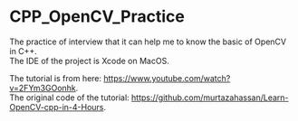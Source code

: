 # CPP_OpenCV_Practice
The practice of interview that it can help me to know the basic of OpenCV in C++.  
The IDE of the project is Xcode on MacOS.

The tutorial is from here: https://www.youtube.com/watch?v=2FYm3GOonhk.   
The original code of the tutorial: https://github.com/murtazahassan/Learn-OpenCV-cpp-in-4-Hours.   
